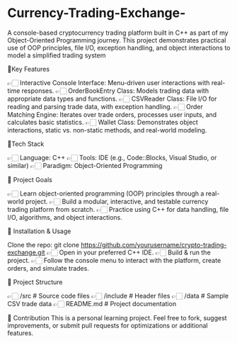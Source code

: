 # Currency-Trading-Exchange-

A console-based cryptocurrency trading platform built in C++ as part of my Object-Oriented Programming journey. This project demonstrates practical use of OOP principles, file I/O, exception handling, and object interactions to model a simplified trading system

💫Key Features

👉🏻 Interactive Console Interface: Menu-driven user interactions with real-time responses.
👉🏻 OrderBookEntry Class: Models trading data with appropriate data types and functions.
👉🏻 CSVReader Class: File I/O for reading and parsing trade data, with exception handling.
👉🏻 Order Matching Engine: Iterates over trade orders, processes user inputs, and calculates basic statistics.
👉🏻 Wallet Class: Demonstrates object interactions, static vs. non-static methods, and real-world modeling.

💫Tech Stack

👉🏻 Language: C++
👉🏻 Tools: IDE (e.g., Code::Blocks, Visual Studio, or similar)
👉🏻 Paradigm: Object-Oriented Programming

💫 Project Goals

👉🏻 Learn object-oriented programming (OOP) principles through a real-world project.
👉🏻 Build a modular, interactive, and testable currency trading platform from scratch.
👉🏻 Practice using C++ for data handling, file I/O, algorithms, and object interactions.

🔹 Installation & Usage

Clone the repo:
git clone https://github.com/yourusername/crypto-trading-exchange.git
👉🏻 Open in your preferred C++ IDE.
👉🏻 Build & run the project.
👉🏻 Follow the console menu to interact with the platform, create orders, and simulate trades.

🔹 Project Structure

👉🏻 /src             # Source code files
👉🏻 /include         # Header files
👉🏻 /data            # Sample CSV trade data
👉🏻 README.md        # Project documentation

🔹 Contribution
This is a personal learning project. Feel free to fork, suggest improvements, or submit pull requests for optimizations or additional features.

